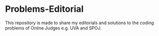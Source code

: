# Problems-Editorial
This repository is made to share my editorials and solutions to the coding problems of Online Judges e.g. UVA and SPOJ. 
